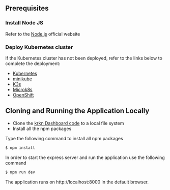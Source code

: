 ## Prerequisites

### Install Node JS

Refer to the [Node.js](https://nodejs.org) official website

### Deploy Kubernetes cluster

If the Kubernetes cluster has not been deployed, refer to the links below to complete the deployment:

- [Kubernetes](https://kubernetes.io/docs/setup/)
- [minikube](https://minikube.sigs.k8s.io/docs/start/)
- [K3s](https://rancher.com/docs/k3s/latest/en/quick-start/)
- [Microk8s](https://microk8s.io/)
- [OpenShift](https://docs.openshift.com/container-platform/4.14/welcome/index.html)
  

## Cloning and Running the Application Locally 

- Clone the [krkn Dashboard code](https://github.com/redhat-chaos/krkn-dashboard) to a local file system
- Install all the npm packages

Type the following command to install all npm packages 

```bash
$ npm install
```

In order to start the express server and run the application use the following command 

```bash
$ npm run dev
```

The application runs on http://localhost:8000 in the default browser.
